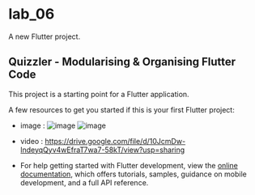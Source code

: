 # lab_06

A new Flutter project.

## Quizzler - Modularising & Organising Flutter Code
This project is a starting point for a Flutter application.

A few resources to get you started if this is your first Flutter project:

- image :
![image](https://github.com/user-attachments/assets/d345129e-9258-4a19-b4ff-0423611ed37f)
![image](https://github.com/user-attachments/assets/a90d6fc7-09e6-4a8b-8c96-bf75ff6a8972)

- video :
  https://drive.google.com/file/d/10JcmDw-lndeyqQyv4wEfraT7wa7-58kT/view?usp=sharing
- For help getting started with Flutter development, view the
[online documentation](https://docs.flutter.dev/), which offers tutorials,
samples, guidance on mobile development, and a full API reference.
